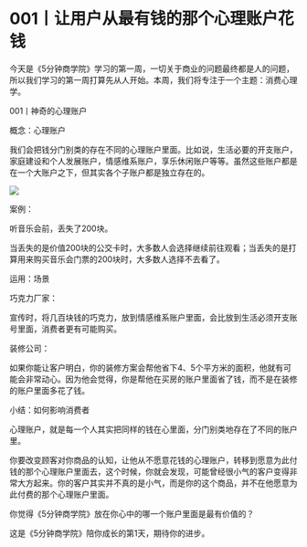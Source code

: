 # 001丨让用户从最有钱的那个心理账户花钱

今天是《5分钟商学院》学习的第一周，一切关于商业的问题最终都是人的问题，所以我们学习的第一周打算先从人开始。本周，我们将专注于一个主题：消费心理学。

001丨神奇的心理账户

概念：心理账户

我们会把钱分门别类的存在不同的心理账户里面。比如说，生活必要的开支账户，家庭建设和个人发展账户，情感维系账户，享乐休闲账户等等。虽然这些账户都是在一个大账户之下，但其实各个子账户都是独立存在的。

![](../img/f469e4a8b44343e845871bad0b3cd544.jpg)

案例：

听音乐会前，丢失了200块。

当丢失的是价值200块的公交卡时，大多数人会选择继续前往观看；当丢失的是打算用来购买音乐会门票的200块时，大多数人选择不去看了。

运用：场景

巧克力厂家：

宣传时，将几百块钱的巧克力，放到情感维系账户里面，会比放到生活必须开支账号里面，消费者更有可能购买。

装修公司：

如果你能让客户明白，你的装修方案会帮他省下4、5个平方米的面积，他就有可能会非常动心。因为他会觉得，你是帮他在买房的账户里面省了钱，而不是在装修的账户里面多花了钱。

小结：如何影响消费者

心理账户，就是每一个人其实把同样的钱在心里面，分门别类地存在了不同的账户里。

你要改变顾客对你商品的认知，让他从不愿意花钱的心理账户，转移到愿意为此付钱的那个心理账户里面去，这个时候，你就会发现，可能曾经很小气的客户变得非常大方起来。你的客户其实并不真的是小气，而是你的这个商品，并不在他愿意为此付费的那个心理账户里面。

你觉得《5分钟商学院》放在你心中的哪一个账户里面是最有价值的？

这是《5分钟商学院》陪你成长的第1天，期待你的进步。